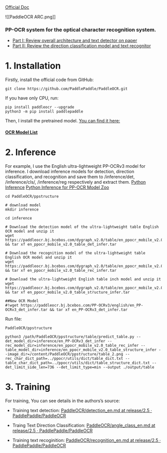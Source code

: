 
[Official Doc](https://github.com/PaddlePaddle/PaddleOCR)

![[PaddleOCR ARC.png]]

### PP-OCR system for the optical character recognition system.

- [Part I: Review overall architecture and text detector on paper](https://medium.com/@anhtuan_40207/review-paper-pp-ocr-a-practical-ultra-lightweight-ocr-system-part-i-b5d2fcfe74cf)
-   [Part II: Review the direction classification model and text recognitor](https://medium.com/@anhtuan_40207/paper-review-pp-ocr-a-practical-ultra-lightweight-ocr-system-part-ii-b67a5e511b2)

# 1. Installation

Firstly, install the official code from GitHub:

```
git clone https://github.com/PaddlePaddle/PaddleOCR.git
```

If you have only CPU, run:

```
pip install paddleocr --upgrade
python3 -m pip install paddlepaddle
```

Then, I install the pretrained model. 
[You can find it here:](https://github.com/PaddlePaddle/PaddleOCR#%EF%B8%8F-pp-ocr-series-model-listupdate-on-september-8th)
#### [OCR Model List](https://github.com/PaddlePaddle/PaddleOCR/blob/release/2.5/doc/doc_en/models_list_en.md#23-multilingual-recognition-modelupdating)

# 2. Inference

For example, I use the English ultra-lightweight PP-OCRv3 model for inference. I download inference models for detection, direction classification, and recognition and save them to /inference/det, /inference/cls/, /inference/reg respectively and extract them.
[Python Inference](https://github.com/PaddlePaddle/PaddleOCR/blob/release/2.6/ppstructure/docs/inference_en.md)
[Python Inference for PP-OCR Model Zoo](https://github.com/PaddlePaddle/PaddleOCR/blob/release/2.6/doc/doc_en/inference_ppocr_en.md)


```
cd PaddleOCR/ppstructure 

# download model 
mkdir inference 

cd inference 

# Download the detection model of the ultra-lightweight table English OCR model and unzip it 
wget https://paddleocr.bj.bcebos.com/dygraph_v2.0/table/en_ppocr_mobile_v2.0_table_det_infer.tar && tar xf en_ppocr_mobile_v2.0_table_det_infer.tar 

# Download the recognition model of the ultra-lightweight table English OCR model and unzip it 
wget https://paddleocr.bj.bcebos.com/dygraph_v2.0/table/en_ppocr_mobile_v2.0_table_rec_infer.tar && tar xf en_ppocr_mobile_v2.0_table_rec_infer.tar 

# Download the ultra-lightweight English table inch model and unzip it wget https://paddleocr.bj.bcebos.com/dygraph_v2.0/table/en_ppocr_mobile_v2.0_table_structure_infer.tar && tar xf en_ppocr_mobile_v2.0_table_structure_infer.tar 

##New OCR Model 
#!wget https://paddleocr.bj.bcebos.com/PP-OCRv3/english/en_PP-OCRv3_det_infer.tar && tar xf en_PP-OCRv3_det_infer.tar
```

Run file:

```
PaddleOCR/ppstructure 

python3 /path/PaddleOCR/ppstructure/table/predict_table.py --det_model_dir=inference/en_PP-OCRv3_det_infer --rec_model_dir=inference/en_ppocr_mobile_v2.0_table_rec_infer --table_model_dir=inference/en_ppocr_mobile_v2.0_table_structure_infer --image_dir=/content/PaddleOCR/ppstructure/table_2.png --rec_char_dict_path=../ppocr/utils/dict/table_dict.txt --table_char_dict_path=../ppocr/utils/dict/table_structure_dict.txt --det_limit_side_len=736 --det_limit_type=min --output ./output/table
```

# 3. Training

For training, You can see details in the authors’s source:

-   Training text detection:
	[PaddleOCR/detection_en.md at release/2.5 · PaddlePaddle/PaddleOCR](https://github.com/PaddlePaddle/PaddleOCR/blob/release/2.5/doc/doc_en/detection_en.md#2-training)

-   Traing Text Direction Classification:
	[PaddleOCR/angle_class_en.md at release/2.5 · PaddlePaddle/PaddleOCR](https://github.com/PaddlePaddle/PaddleOCR/blob/release/2.5/doc/doc_en/angle_class_en.md)

-   Training text recoginition:
	[PaddleOCR/recognition_en.md at release/2.5 · PaddlePaddle/PaddleOCR](https://github.com/PaddlePaddle/PaddleOCR/blob/release/2.5/doc/doc_en/recognition_en.md)

